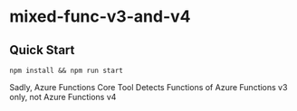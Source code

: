 # mixed-func-v3-and-v4

## Quick Start

```shell
npm install && npm run start
```
Sadly, Azure Functions Core Tool Detects Functions of Azure Functions v3 only, not Azure Functions v4
